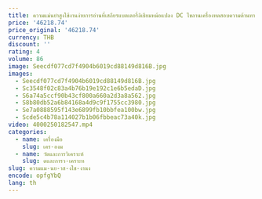 ```yaml
---
title: ความแม่นยําสูงใช้งานง่ายการอ่านที่เสถียรแบตเตอรี่ลิเธียมหม้อแปลง DC ไขลานเครื่องทดสอบความต้านทาน Milliohm Meter
price: '46218.74'
price_original: '46218.74'
currency: THB
discount: ''
rating: 4
volume: 86
image: Seecdf077cd7f4904b6019cd88149d816B.jpg
images:
  - Seecdf077cd7f4904b6019cd88149d816B.jpg
  - Sc3548f02c83a4b76b19e192c1e6b5edaD.jpg
  - S6a74a5ccf90b43cf800a660a2d3a8a562.jpg
  - S8b80db52a6b84168a4d9c9f1755cc3980.jpg
  - Se7a0888595f143e6899fb10bbfea100bw.jpg
  - Scde5c4b78a114027b1b06fbbeac73a40k.jpg
video: 4000250182547.mp4
categories:
  - name: เครื่องมือ
    slug: เคร-องม
  - name: วัดและการวิเคราะห์
    slug: ดและการว-เคราะห
slug: ความแม-นย-าส-งใช-งานง
encode: opfgYbQ
lang: th
---
```

  